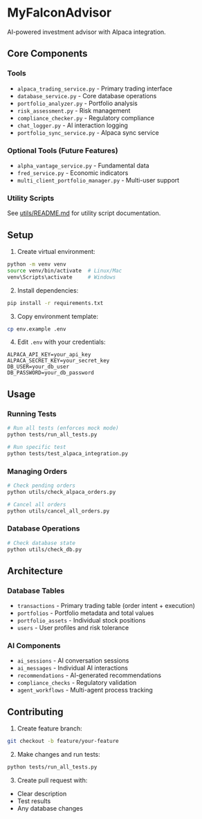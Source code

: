 # MyFalconAdvisor

AI-powered investment advisor with Alpaca integration.

## Core Components

### Tools
- `alpaca_trading_service.py` - Primary trading interface
- `database_service.py` - Core database operations
- `portfolio_analyzer.py` - Portfolio analysis
- `risk_assessment.py` - Risk management
- `compliance_checker.py` - Regulatory compliance
- `chat_logger.py` - AI interaction logging
- `portfolio_sync_service.py` - Alpaca sync service

### Optional Tools (Future Features)
- `alpha_vantage_service.py` - Fundamental data
- `fred_service.py` - Economic indicators
- `multi_client_portfolio_manager.py` - Multi-user support

### Utility Scripts
See [utils/README.md](utils/README.md) for utility script documentation.

## Setup

1. Create virtual environment:
```bash
python -m venv venv
source venv/bin/activate  # Linux/Mac
venv\Scripts\activate     # Windows
```

2. Install dependencies:
```bash
pip install -r requirements.txt
```

3. Copy environment template:
```bash
cp env.example .env
```

4. Edit `.env` with your credentials:
```
ALPACA_API_KEY=your_api_key
ALPACA_SECRET_KEY=your_secret_key
DB_USER=your_db_user
DB_PASSWORD=your_db_password
```

## Usage

### Running Tests
```bash
# Run all tests (enforces mock mode)
python tests/run_all_tests.py

# Run specific test
python tests/test_alpaca_integration.py
```

### Managing Orders
```bash
# Check pending orders
python utils/check_alpaca_orders.py

# Cancel all orders
python utils/cancel_all_orders.py
```

### Database Operations
```bash
# Check database state
python utils/check_db.py
```

## Architecture

### Database Tables
- `transactions` - Primary trading table (order intent + execution)
- `portfolios` - Portfolio metadata and total values
- `portfolio_assets` - Individual stock positions
- `users` - User profiles and risk tolerance

### AI Components
- `ai_sessions` - AI conversation sessions
- `ai_messages` - Individual AI interactions
- `recommendations` - AI-generated recommendations
- `compliance_checks` - Regulatory validation
- `agent_workflows` - Multi-agent process tracking

## Contributing

1. Create feature branch:
```bash
git checkout -b feature/your-feature
```

2. Make changes and run tests:
```bash
python tests/run_all_tests.py
```

3. Create pull request with:
- Clear description
- Test results
- Any database changes